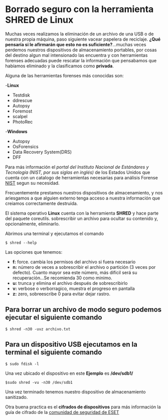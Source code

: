 # Borrado seguro con la herramienta SHRED de Linux 

Muchas veces realizamos la eliminación de un archivo de una USB o de nuestra propia máquina, paso siguiente vacear papelera de reciclaje. **¿Qué pensaría si le afirmarán que esto no es suficiente?**...muchas veces perdemos nuestros dispositivos de almacenamiento portables, por cosas del destino algun mal intensionado las encuentra y con herramientas forenses adecuadas puede  rescatar la información que pensabamos que habíamos eliminado y la clasificamos como **privada**.

Alguna de las herramientas forenses más conocidas son:

-**Linux**
- Testdisk
- ddrescue
- Autopsy
- Foremost
- scalpel
- PhotoRec

-**Windows** 
- Autopsy
- OsForensics
- Data Recovery System(DRS)
- DFF
 
 Para más información el *portal del Instituto Nacional de Estándares y Tecnología (NIST, por sus siglas en inglés)* de los Estados Unidos que cuenta con un catalogo de herramientas necesarias para análisis Forense [NIST](https://toolcatalog.nist.gov/search/index.php?all_tools=all&ff_id=17&1%5B%5D=1) segun su necesidad.
 
 
Frecuentemente prestamos nuestros dispositivos de almacenamiento,  y nos ariesgamos a que alguien externo tenga acceso a nuestra información que creiamos correctamente destruida.

El sistema operativo **Linux** cuenta con la herramienta **SHRED** y hace parte del paquete coreutils. sobrescribir un archivo para ocultar su contenido y, opcionalmente, eliminarlo.
 
Abrimos una terminal y ejecutamos el comando

```
$ shred --help
```
Las opciones que tenemos:

-  **f:** force. cambia los permisos del archivo si fuera necesario
- **n:** número de veces a sobrescribir el archivo o partición (3 veces por defecto). Cuanto mayor sea este número, más difícil será su recuperación...Se recomienda 30 como minimo.
- **u:** trunca y elimina el archivo después de sobrescribirlo
- **v:** verbose o verborragico, muestra el progreso en pantalla
- **z:** zero, sobreescribe 0 para evitar dejar rastro.

## Para borrar un archivo de modo seguro podemos ejecutar el siguiente comando 
```
$ shred -n30 -uvz archivo.txt
```

## Para un dispositivo USB ejecutamos en la terminal el siguiente comando 

```
$ sudo fdisk -l
```
Una vez ubicado el dispositivo en este **Ejemplo** es **/dev/sdb1/**

```
$sudo shred -vu -n30 /dev/sdb1
```
 
Una vez terminado tenemos nuestro dispositivo de almacenamiento sanitizado. 

Otra buena practica es el **cifrados de dispositivos**  para más información la guía de cifrado de la [comunidad de seguridad de ESET](https://www.welivesecurity.com/wp-content/uploads/2014/02/guia_cifrado_personal3.pdf)









